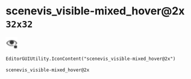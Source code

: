 # scenevis_visible-mixed_hover@2x `32x32`
<img src="/img/scenevis_visible-mixed_hover.png" width=32 height=32>

``` CSharp
EditorGUIUtility.IconContent("scenevis_visible-mixed_hover@2x")
```
```
scenevis_visible-mixed_hover@2x
```
